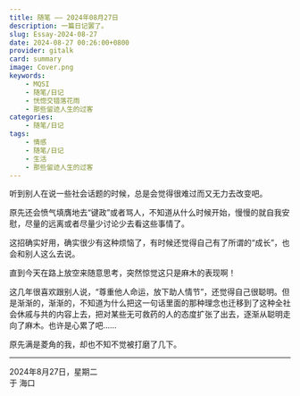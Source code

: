 ```yaml
---
title: 随笔 —— 2024年08月27日
description: 一篇日记罢了。
slug: Essay-2024-08-27
date: 2024-08-27 00:26:00+0800
provider: gitalk
card: summary
image: Cover.png
keywords:
    - MQSI
    - 随笔/日记
    - 恍惚交错落花雨
    - 那些留迹人生的过客
categories:
    - 随笔/日记
tags:
    - 情感
    - 随笔/日记
    - 生活
    - 那些留迹人生的过客
---
```


听到别人在说一些社会话题的时候，总是会觉得很难过而又无力去改变吧。  

原先还会愤气填膺地去“键政”或者骂人，不知道从什么时候开始，慢慢的就自我安慰，尽量的远离或者尽量少讨论少去看这些事情了。  

这招确实好用，确实很少有这种烦恼了，有时候还觉得自己有了所谓的“成长”，也会和别人这么去说。  

直到今天在路上放空来随意思考，突然惊觉这只是麻木的表现啊！  

这几年很喜欢跟别人说，“尊重他人命运，放下助人情节”，还觉得自己很聪明。但是渐渐的，渐渐的，不知道为什么把这一句话里面的那种理念也迁移到了这种全社会休戚与共的内容上去，把对某些无可救药的人的态度扩张了出去，逐渐从聪明走向了麻木。也许是心累了吧……  

原先满是菱角的我，却也不知不觉被打磨了几下。  

**********

2024年8月27日，星期二  
于 海口  